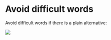 # Avoid difficult words

Avoid difficult words if there is a plain alternative:

![](/api/Authoring/Tips%20-%20Be%20definite/assets/55002302-e30a-4a46-becf-6f84c645f27d.png)

 